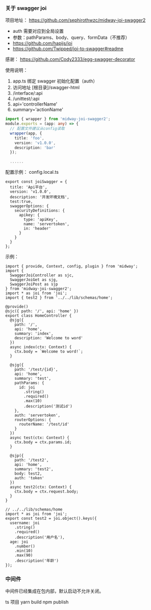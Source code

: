 ### 关于 swagger joi

项目地址：
https://github.com/sephirothwzc/midway-joi-swagger2

- auth 需要对应到全局设置
- 参数：pathParams、body、query、formData（不推荐）
- https://github.com/hapijs/joi
- https://github.com/Twipped/joi-to-swagger#readme

感谢：
https://github.com/Cody2333/egg-swagger-decorator

使用说明：

1. app.ts 绑定 swagger 初始化配置（auth）
2. 访问地址 [根目录]/swagger-html
3. /interface/:api
4. /unittest/:api
5. api='controllerName'
6. summary='actionName'

```app.ts
import { wrapper } from 'midway-joi-swagger2';
module.exports = (app: any) => {
  // 配置文件建议从config读取
  wrapper(app, {
    title: 'foo',
    version: 'v1.0.0',
    description: 'bar'
  });

  ......
```

配置示例：
config.local.ts

```
export const joiSwagger = {
  title: 'Api平台',
  version: 'v1.0.0',
  description: '开发环境文档',
  test:true,
  swaggerOptions: {
    securityDefinitions: {
      apikey: {
        type: 'apiKey',
        name: 'servertoken',
        in: 'header'
      }
    }
  }
};
```

示例：

```
import { provide, Context, config, plugin } from 'midway';
import {
  SwaggerJoiController as sjc,
  SwaggerJoiGet as sjg,
  SwaggerJoiPost as sjp
} from 'midway-joi-swagger2';
import * as joi from 'joi';
import { test2 } from '../../lib/schemas/home';

@provide()
@sjc({ path: '/', api: 'home' })
export class HomeController {
  @sjg({
    path: '/',
    api: 'home',
    summary: 'index',
    description: 'Welcome to word'
  })
  async index(ctx: Context) {
    ctx.body = `Welcome to word!`;
  }

  @sjg({
    path: '/test/{id}',
    api: 'home',
    summary: 'test',
    pathParams: {
      id: joi
        .string()
        .required()
        .max(10)
        .description('测试id')
    },
    auth: 'servertoken',
    routerOptions: {
      routerName: '/test/id'
    }
  })
  async test(ctx: Context) {
    ctx.body = ctx.params.id;
  }

  @sjp({
    path: '/test2',
    api: 'home',
    summary: 'test2',
    body: test2,
    auth: 'token'
  })
  async test2(ctx: Context) {
    ctx.body = ctx.request.body;
  }
}

// ../../lib/schemas/home
import * as joi from 'joi';
export const test2 = joi.object().keys({
  username: joi
    .string()
    .required()
    .description('用户名'),
  age: joi
    .number()
    .min(10)
    .max(90)
    .description('年龄')
});
```

### 中间件

中间件已经集成在包内部，默认启动不允许关闭。

ts 项目
yarn build
npm publish
